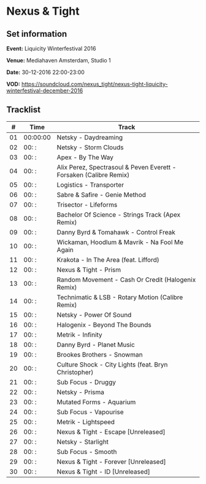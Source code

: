 # Nexus & Tight
## Set information
**Event:** Liquicity Winterfestival 2016

**Venue:** Mediahaven Amsterdam, Studio 1

**Date:** 30-12-2016 22:00-23:00

**VOD:** https://soundcloud.com/nexus_tight/nexus-tight-liquicity-winterfestival-december-2016

## Tracklist
| \#  | Time     | Track                                                              |
| --- | -------- | ------------------------------------------------------------------ |
| 01  | 00:00:00 | Netsky - Daydreaming                                               |
| 02  | 00:  :   | Netsky - Storm Clouds                                              |
| 03  | 00:  :   | Apex - By The Way                                                  |
| 04  | 00:  :   | Alix Perez, Spectrasoul & Peven Everett - Forsaken (Calibre Remix) |
| 05  | 00:  :   | Logistics - Transporter                                            |
| 06  | 00:  :   | Sabre & Safire - Genie Method                                      |
| 07  | 00:  :   | Trisector - Lifeforms                                              |
| 08  | 00:  :   | Bachelor Of Science - Strings Track (Apex Remix)                   |
| 09  | 00:  :   | Danny Byrd & Tomahawk - Control Freak                              |
| 10  | 00:  :   | Wickaman, Hoodlum & Mavrik - Na Fool Me Again                      |
| 11  | 00:  :   | Krakota - In The Area (feat. Lifford)                              |
| 12  | 00:  :   | Nexus & Tight - Prism                                              |
| 13  | 00:  :   | Random Movement - Cash Or Credit (Halogenix Remix)                 |
| 14  | 00:  :   | Technimatic & LSB - Rotary Motion (Calibre Remix)                  |
| 15  | 00:  :   | Netsky - Power Of Sound                                            |
| 16  | 00:  :   | Halogenix - Beyond The Bounds                                      |
| 17  | 00:  :   | Metrik - Infinity                                                  |
| 18  | 00:  :   | Danny Byrd - Planet Music                                          |
| 19  | 00:  :   | Brookes Brothers - Snowman                                         |
| 20  | 00:  :   | Culture Shock - City Lights (feat. Bryn Christopher)               |
| 21  | 00:  :   | Sub Focus - Druggy                                                 |
| 22  | 00:  :   | Netsky - Prisma                                                    |
| 23  | 00:  :   | Mutated Forms - Aquarium                                           |
| 24  | 00:  :   | Sub Focus - Vapourise                                              |
| 25  | 00:  :   | Metrik - Lightspeed                                                |
| 26  | 00:  :   | Nexus & Tight - Escape [Unreleased]                                |
| 27  | 00:  :   | Netsky - Starlight                                                 |
| 28  | 00:  :   | Sub Focus - Smooth                                                 |
| 29  | 00:  :   | Nexus & Tight - Forever [Unreleased]                               |
| 30  | 00:  :   | Nexus & Tight - ID [Unreleased]                                    |
